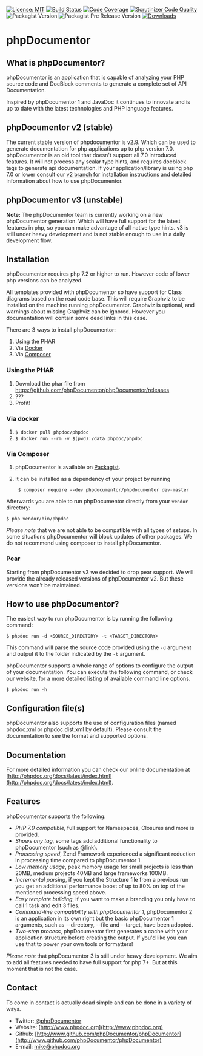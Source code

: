 [![License: MIT](https://img.shields.io/badge/License-MIT-green.svg)](https://opensource.org/licenses/MIT)
[![Build Status](https://img.shields.io/endpoint.svg?url=https%3A%2F%2Factions-badge.atrox.dev%2Fphpdocumentor%2Fphpdocumentor%2Fbadge%3Fref%3Dmaster&style=flat&label=build&logo=none)](https://actions-badge.atrox.dev/phpdocumentor/phpdocumentor/goto?ref=master)
[![Code Coverage](https://scrutinizer-ci.com/g/phpDocumentor/phpDocumentor/badges/coverage.png?b=master)](https://scrutinizer-ci.com/g/phpDocumentor/phpDocumentor/?branch=master)
[![Scrutinizer Code Quality](https://scrutinizer-ci.com/g/phpDocumentor/phpDocumentor/badges/quality-score.png?b=master)](https://scrutinizer-ci.com/g/phpDocumentor/phpDocumentor/?branch=master)
![Packagist Version](https://img.shields.io/packagist/v/phpdocumentor/phpdocumentor?label=packagist%20stable)
![Packagist Pre Release Version](https://img.shields.io/packagist/vpre/phpdocumentor/phpdocumentor?label=packagist%20unstable)
[![Downloads](https://img.shields.io/packagist/dm/phpDocumentor/phpDocumentor.svg)](https://packagist.org/packages/phpDocumentor/phpDocumentor)


phpDocumentor
======

What is phpDocumentor?
----------------

phpDocumentor is an application that is capable of analyzing your PHP source code and
DocBlock comments to generate a complete set of API Documentation.

Inspired by phpDocumentor 1 and JavaDoc it continues to innovate and is up to date
with the latest technologies and PHP language features.

phpDocumentor v2 (stable)
--------------
The current stable version of phpdocumentor is v2.9. Which can be used to generate documentation for php
applications up to php version 7.0. phpDocumentor is an old tool that doesn't support all 7.0 introduced features.
It will not process any scalar type hints, and requires docblock tags to generate api documentation.
If your application/library is using php 7.0 or lower consult our [v2 branch] for installation instructions
and detailed information about how to use phpDocumentor.

phpDocumentor v3 (unstable)
---------------

**Note:**
The phpDocumentor team is currently working on a new phpDocumentor generation. Which will have full support for 
the latest features in php, so you can make advantage of all native type hints. v3 is still under heavy development
and is not stable enough to use in a daily development flow. 


Installation
------------
phpDocumentor requires php 7.2 or higher to run. However code of lower php versions can be analyzed.

All templates provided with phpDocumentor so have support for Class diagrams based on the read code base. This will
require Graphviz to be installed on the machine running phpDocumentor. Graphviz is optional, and warnings about missing
Graphviz can be ignored. However you documentation will contain some dead links in this case.  

There are 3 ways to install phpDocumentor:

1. Using the PHAR
2. Via [Docker](https://hub.docker.com/r/phpdoc/phpdoc/)
3. Via [Composer](https://getcomposer.org)

### Using the PHAR

1. Download the phar file from https://github.com/phpDocumentor/phpDocumentor/releases
2. ???
3. Profit!

### Via docker

1. `$ docker pull phpdoc/phpdoc`
2. `$ docker run --rm -v $(pwd):/data phpdoc/phpdoc`

### Via Composer

1. phpDocumentor is available on [Packagist](https://packagist.org/packages/phpDocumentor/phpDocumentor).
2. It can be installed as a dependency of your project by running

        $ composer require --dev phpdocumentor/phpdocumentor dev-master

Afterwards you are able to run phpDocumentor directly from your `vendor` directory:

    $ php vendor/bin/phpdoc

*Please note* that we are not able to be compatible with all types of setups. In
some situations phpDocumentor will block updates of other packages. We do not recommend
using composer to install phpDocumentor.

### Pear
Starting from phpDocumentor v3 we decided to drop pear support. We will provide the
already released versions of phpDocumentor v2. But these versions won't be maintained.

How to use phpDocumentor?
-------------------

The easiest way to run phpDocumentor is by running the following command:

    $ phpdoc run -d <SOURCE_DIRECTORY> -t <TARGET_DIRECTORY>

This command will parse the source code provided using the `-d` argument and
output it to the folder indicated by the `-t` argument.

phpDocumentor supports a whole range of options to configure the output of your documentation.
You can execute the following command, or check our website, for a more detailed listing of available command line options.

    $ phpdoc run -h

Configuration file(s)
---------------------

phpDocumentor also supports the use of configuration files (named phpdoc.xml or phpdoc.dist.xml by default).
Please consult the documentation to see the format and supported options.

Documentation
-------------

For more detailed information you can check our online documentation at [http://phpdoc.org/docs/latest/index.html](http://phpdoc.org/docs/latest/index.html).

Features
--------

phpDocumentor supports the following:

* *PHP 7.0 compatible*, full support for Namespaces, Closures and more is provided.
* *Shows any tag*, some tags add additional functionality to phpDocumentor (such as @link).
* *Processing speed*, Zend Framework experienced a significant reduction in processing time compared to phpDocumentor 1.
* *Low memory usage*, peak memory usage for small projects is less than 20MB, medium projects 40MB and large frameworks 100MB.
* *Incremental parsing*, if you kept the Structure file from a previous run you get an additional performance boost of up
  to 80% on top of the mentioned processing speed above.
* *Easy template building*, if you want to make a branding you only have to call 1 task and edit 3 files.
* *Command-line compatibility with phpDocumentor 1*, phpDocumentor 2 is an application in its own right but the
  basic phpDocumentor 1 arguments, such as --directory, --file and --target, have been adopted.
* *Two-step process*, phpDocumentor first generates a cache with your application structure before creating the output.
  If you'd like you can use that to power your own tools or formatters!

*Please note* that phpDocumentor 3 is still under heavy development. We aim to add all features needed to have full support
for php 7+. But at this moment that is not the case.

Contact
-------

To come in contact is actually dead simple and can be done in a variety of ways.

* Twitter: [@phpDocumentor](http://twitter.com/phpDocumentor)
* Website: [http://www.phpdoc.org](http://www.phpdoc.org)
* Github:  [http://www.github.com/phpDocumentor/phpDocumentor](http://www.github.com/phpDocumentor/phpDocumentor)
* E-mail:  [mike@phpdoc.org](mailto:mike@phpdoc.org)

[v2 branch]: (https://github.com/phpDocumentor/phpDocumentor/tree/2.9)
